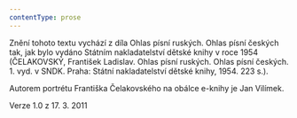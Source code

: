 ```yaml
---
contentType: prose
---
```


Znění tohoto textu vychází z díla Ohlas písní ruských. Ohlas písní českých tak, jak bylo vydáno Státním nakladatelství dětské knihy v roce 1954 (ČELAKOVSKÝ, František Ladislav. Ohlas písní ruských. Ohlas písní českých. 1. vyd. v SNDK. Praha: Státní nakladatelství dětské knihy, 1954. 223 s.).

Autorem portrétu Františka Čelakovského na obálce e-knihy je Jan Vilímek.  

Verze 1.0 z 17. 3. 2011
